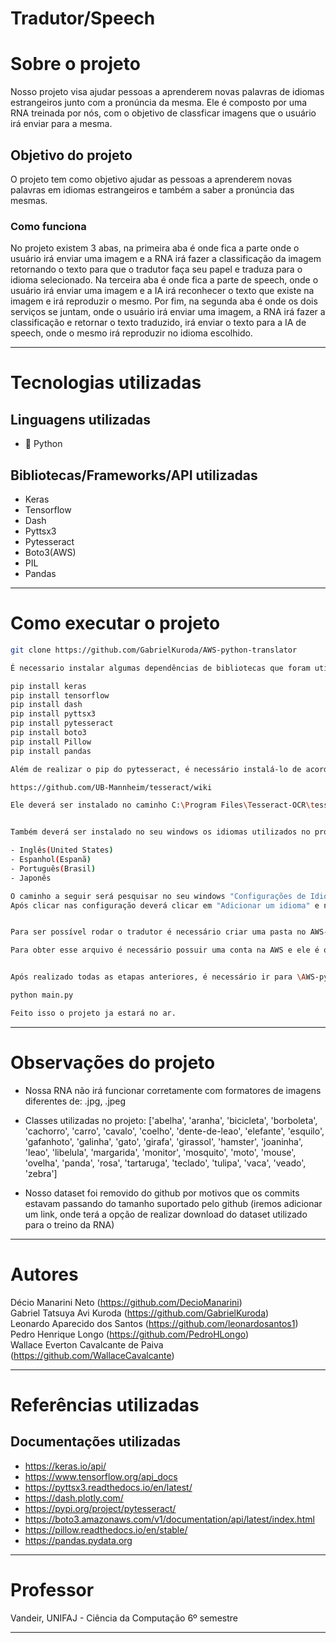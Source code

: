 # Tradutor/Speech

# Sobre o projeto
Nosso projeto visa ajudar pessoas a aprenderem novas palavras de idiomas estrangeiros junto com a pronúncia da mesma. Ele é composto por uma RNA treinada por nós, com o objetivo de classficar imagens que o usuário irá enviar para a mesma.

## Objetivo do projeto
O projeto tem como objetivo ajudar as pessoas a aprenderem novas palavras em idiomas estrangeiros e também a saber a pronúncia das mesmas.

### Como funciona 

 No projeto existem 3 abas, na primeira aba é onde fica a parte onde o usuário irá enviar uma imagem e a RNA irá fazer a classificação da imagem retornando o texto para que o tradutor faça seu papel e traduza para o idioma selecionado. Na terceira aba é onde fica a parte de speech, onde o usuário irá enviar uma imagem e a IA irá reconhecer o texto que existe na imagem e irá reproduzir o mesmo. Por fim, na segunda aba é onde os dois serviços se juntam, onde o usuário irá enviar uma imagem, a RNA irá fazer a classificação e retornar o texto traduzido, irá enviar o texto para a IA de speech, onde o mesmo irá reproduzir no idioma escolhido.
<hr>  
      
# Tecnologias utilizadas
## Linguagens utilizadas
- :snake: Python

## Bibliotecas/Frameworks/API utilizadas
- Keras
- Tensorflow
- Dash
- Pyttsx3
- Pytesseract
- Boto3(AWS)
- PIL
- Pandas

<hr>  

# Como executar o projeto
```bash
git clone https://github.com/GabrielKuroda/AWS-python-translator

É necessario instalar algumas dependências de bibliotecas que foram utilizadas, segue os comandos abaixo:

pip install keras
pip install tensorflow
pip install dash
pip install pyttsx3
pip install pytesseract
pip install boto3
pip install Pillow
pip install pandas

Além de realizar o pip do pytesseract, é necessário instalá-lo de acordo com seu windows(32/64):

https://github.com/UB-Mannheim/tesseract/wiki

Ele deverá ser instalado no caminho C:\Program Files\Tesseract-OCR\tesseract.exe, ou caso queira adicioná-lo em outro caminho, deverá alterar a variável de ambiente PATH_TE que se encontra no AWS-python-translator\Projeto\speech\config.txt para o caminho de instalação selecionado.


Também deverá ser instalado no seu windows os idiomas utilizados no projeto, que no caso são:

- Inglês(United States)
- Espanhol(Espanã)
- Português(Brasil)
- Japonês

O caminho a seguir será pesquisar no seu windows "Configurações de Idioma"
Após clicar nas configuração deverá clicar em "Adicionar um idioma" e nisso instalar os idiomas citados acima.


Para ser possível rodar o tradutor é necessário criar uma pasta no AWS-python-translator\Projeto\ com o nome credencials, dentro dessa pasta deverá ser colocado suas credencias da AWS como um arquivo csv, que deverá ser renomeado para Credencials.csv

Para obter esse arquivo é necessário possuir uma conta na AWS e ele é obtido através do serviço IAM na aba usuários.


Após realizado todas as etapas anteriores, é necessário ir para \AWS-python-translator\Projeto e executar o comando:

python main.py

Feito isso o projeto ja estará no ar.
```
<hr>  

# Observações do projeto

- Nossa RNA não irá funcionar corretamente com formatores de imagens diferentes de: .jpg, .jpeg

- Classes utilizadas no projeto: ['abelha', 'aranha', 'bicicleta', 'borboleta', 'cachorro', 'carro', 'cavalo', 'coelho', 'dente-de-leao', 'elefante', 'esquilo', 'gafanhoto', 'galinha', 'gato', 'girafa', 'girassol', 'hamster', 'joaninha', 'leao', 'libelula', 'margarida', 'monitor', 'mosquito', 'moto', 'mouse', 'ovelha', 'panda', 'rosa', 'tartaruga', 'teclado', 'tulipa', 'vaca', 'veado', 'zebra']

- Nosso dataset foi removido do github por motivos que os commits estavam passando do tamanho suportado pelo github (iremos adicionar um link, onde terá a opção de realizar download do dataset utilizado para o treino da RNA)

<hr>  

# Autores
Décio Manarini Neto (https://github.com/DecioManarini) <br>
Gabriel Tatsuya Avi Kuroda (https://github.com/GabrielKuroda) <br>
Leonardo Aparecido dos Santos (https://github.com/leonardosantos1) <br>
Pedro Henrique Longo (https://github.com/PedroHLongo) <br>
Wallace Everton Cavalcante de Paiva (https://github.com/WallaceCavalcante) <br>
<hr>

# Referências utilizadas
## Documentações utilizadas
- https://keras.io/api/
- https://www.tensorflow.org/api_docs
- https://pyttsx3.readthedocs.io/en/latest/
- https://dash.plotly.com/
- https://pypi.org/project/pytesseract/
- https://boto3.amazonaws.com/v1/documentation/api/latest/index.html
- https://pillow.readthedocs.io/en/stable/
- https://pandas.pydata.org
<hr>

# Professor 
Vandeir, UNIFAJ - Ciência da Computação 6º semestre
<hr>  
<br>
<br>
